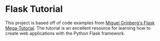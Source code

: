 # Flask Tutorial

This project is based off of code examples from [Miguel Grinberg's Flask Mega-Tutorial](https://blog.miguelgrinberg.com/post/the-flask-mega-tutorial-part-i-hello-world). The tutorial is an excellent resource for learning how to create web applications with the Python Flask framework.